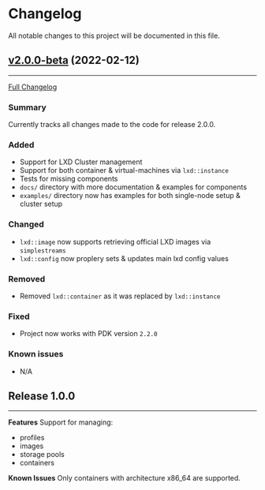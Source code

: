 # Changelog

All notable changes to this project will be documented in this file.

## [v2.0.0-beta]() (2022-02-12)
* * *
[Full Changelog]()

### Summary
Currently tracks all changes made to the code for release 2.0.0.

### Added
- Support for LXD Cluster management
- Support for both container & virtual-machines via `lxd::instance`
- Tests for missing components
- `docs/` directory with more documentation & examples for components
- `examples/` directory now has examples for both single-node setup & cluster setup

### Changed
- `lxd::image` now supports retrieving official LXD images via `simplestreams`
- `lxd::config` now proplery sets & updates main lxd config values

### Removed
- Removed `lxd::container` as it was replaced by `lxd::instance`

### Fixed
- Project now works with PDK version `2.2.0`

### Known issues
- N/A

## Release 1.0.0
***
**Features**
Support for managing:
 * profiles
 * images
 * storage pools
 * containers

**Known Issues**
Only containers with architecture x86_64 are supported.

